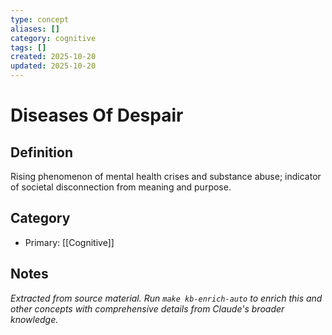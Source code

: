 ```yaml
---
type: concept
aliases: []
category: cognitive
tags: []
created: 2025-10-20
updated: 2025-10-20
---
```


# Diseases Of Despair

## Definition

Rising phenomenon of mental health crises and substance abuse; indicator of societal disconnection from meaning and purpose.

## Category

- Primary: [[Cognitive]]

## Notes

*Extracted from source material. Run `make kb-enrich-auto` to enrich this and other concepts with comprehensive details from Claude's broader knowledge.*
